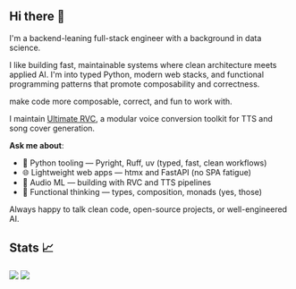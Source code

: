 ## Hi there 👋
I'm a backend-leaning full-stack engineer with a background in data science.

I like building fast, maintainable systems where clean architecture meets applied AI. I'm into typed Python, modern web stacks, and functional programming patterns that promote composability and correctness.


make code more composable, correct, and fun to work with.

I maintain [Ultimate RVC](https://github.com/JackismyShephard/ultimate-rvc), a modular voice conversion toolkit for TTS and song cover generation.

**Ask me about**:

- 🐍 Python tooling — Pyright, Ruff, uv (typed, fast, clean workflows)
- 🌐 Lightweight web apps — htmx and FastAPI (no SPA fatigue)
- 🎵 Audio ML — building with RVC and TTS pipelines
- 🧠 Functional thinking — types, composition, monads (yes, those)

Always happy to talk clean code, open-source projects, or well-engineered AI.
  
## Stats 📈
<a href="https://github.com/anuraghazra/github-readme-stats"><img align="center" src="https://github-readme-stats.vercel.app/api?username=JackismyShephard&show_icons=true&include_all_commits=true&theme=default&hide_border=true" /></a> <a href="https://github.com/anuraghazra/github-readme-stats"><img align="center" src="https://github-readme-stats.vercel.app/api/top-langs/?size_weight=0.5&count_weight=0.5&username=JackismyShephard&layout=compact&theme=default&hide_border=true&hide=Jupyter%20Notebook&exclude_repo="/></a>

<!--
**JackismyShephard/JackismyShephard** is a ✨ _special_ ✨ repository because its `README.md` (this file) appears on your GitHub profile.

Here are some ideas to get you started:

- 🔭 I’m currently working on ...
- 🌱 I’m currently learning ...
- 👯 I’m looking to collaborate on ...
- 🤔 I’m looking for help with ...
- 💬 Ask me about ...
- 📫 How to reach me: ...
- ⚡ Fun fact: ...
-->
